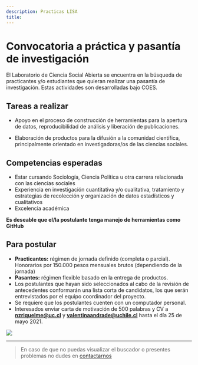 ```yaml
---
description: Practicas LISA
title: 
---
```


# Convocatoria a práctica y pasantía de investigación

El Laboratorio de Ciencia Social Abierta se encuentra en la búsqueda de practicantes y/o estudiantes que quieran realizar una pasantía de investigación. Estas actividades son desarrolladas bajo COES. 

## Tareas a realizar

- Apoyo en el proceso de construcción de herramientas para la apertura de datos, reproducibilidad de análisis y liberación de publicaciones.

- Elaboración de productos para la difusión a la comunidad científica, principalmente orientado en investigadoras/os de las ciencias sociales. 

## Competencias esperadas
 
- Estar cursando Sociología, Ciencia Política u otra carrera relacionada con las ciencias sociales
- Experiencia en investigación cuantitativa y/o cualitativa, tratamiento y estrategias de recolección y organización de datos estadísticos y cualitativos
- Excelencia académica

**Es deseable que el/la postulante tenga manejo de herramientas como GitHub**


## Para postular

- **Practicantes:** régimen de jornada definido (completa o parcial). Honorarios por 150.000 pesos mensuales brutos (dependiendo de la jornada)
- **Pasantes:** régimen flexible basado en la entrega de productos.
- Los postulantes que hayan sido seleccionados al cabo de la revisión de antecedentes conformarán una lista corta de candidatos, los que serán entrevistados por el equipo coordinador del proyecto.
- Se requiere que los postulantes cuenten con un computador personal.
- Interesados enviar carta de motivación de 500 palabras y CV a **nzriquelme@uc.cl** y **valentinaandrade@uchile.cl** hasta el día 25 de mayo 2021.


![](../input/practica-small.png)

---

> En caso de que no puedas visualizar el buscador o presentes problemas no dudes en [contactarnos](/contact/)
